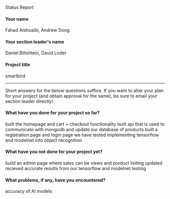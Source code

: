 Status Report

#### Your name

Fahad Alshoaibi, Andrew Dong

#### Your section leader's name

Daniel Blitshtein, David Loder

#### Project title

smartbird

***

Short answers for the below questions suffice. If you want to alter your plan for your project (and obtain approval for the same), be sure to email your section leader directly!

#### What have you done for your project so far?

built the homepage and cart + checkout functionality 
built api that is used to communicate with mongodb and update our database of products 
built a registration page and login page 
we have tested implementing tensorflow and modelnet into object recognition 


#### What have you not done for your project yet?
build an admin page where sales can be views and product lisiting updated 
recieved accurate results from our tensorflow and modelnet testing 



#### What problems, if any, have you encountered?

accuracy of AI models